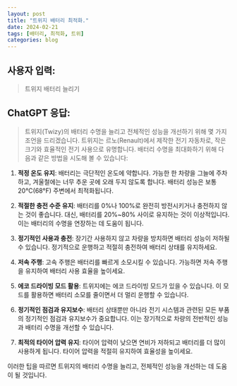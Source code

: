 ```yaml
---
layout: post
title: "트위지 배터리 최적화."
date: 2024-02-21
tags: [배터리, 최적화, 트위]
categories: blog
---
```


## 사용자 입력:
> 트위지 배터리 늘리기

## ChatGPT 응답:
> 트위지(Twizy)의 배터리 수명을 늘리고 전체적인 성능을 개선하기 위해 몇 가지 조언을 드리겠습니다. 트위지는 르노(Renault)에서 제작한 전기 자동차로, 작은 크기와 효율적인 전기 사용으로 유명합니다. 배터리 수명을 최대화하기 위해 다음과 같은 방법을 시도해 볼 수 있습니다:

1. **적정 온도 유지**: 배터리는 극단적인 온도에 약합니다. 가능한 한 차량을 그늘에 주차하고, 겨울철에는 너무 추운 곳에 오래 두지 않도록 합니다. 배터리 성능은 보통 20°C(68°F) 주변에서 최적화됩니다.

2. **적절한 충전 수준 유지**: 배터리를 0%나 100%로 완전히 방전시키거나 충전하지 않는 것이 좋습니다. 대신, 배터리를 20%~80% 사이로 유지하는 것이 이상적입니다. 이는 배터리의 수명을 연장하는 데 도움이 됩니다.

3. **정기적인 사용과 충전**: 장기간 사용하지 않고 차량을 방치하면 배터리 성능이 저하될 수 있습니다. 정기적으로 운행하고 적절히 충전하여 배터리 상태를 유지하세요.

4. **저속 주행**: 고속 주행은 배터리를 빠르게 소모시킬 수 있습니다. 가능하면 저속 주행을 유지하여 배터리 사용 효율을 높이세요.

5. **에코 드라이빙 모드 활용**: 트위지에는 에코 드라이빙 모드가 있을 수 있습니다. 이 모드를 활용하면 배터리 소모를 줄이면서 더 멀리 운행할 수 있습니다.

6. **정기적인 점검과 유지보수**: 배터리 상태뿐만 아니라 전기 시스템과 관련된 모든 부품의 정기적인 점검과 유지보수가 중요합니다. 이는 장기적으로 차량의 전반적인 성능과 배터리 수명을 개선할 수 있습니다.

7. **최적의 타이어 압력 유지**: 타이어 압력이 낮으면 연비가 저하되고 배터리를 더 많이 사용하게 됩니다. 타이어 압력을 적절히 유지하여 효율성을 높이세요.

이러한 팁을 따르면 트위지의 배터리 수명을 늘리고, 전체적인 성능을 개선하는 데 도움이 될 것입니다.

